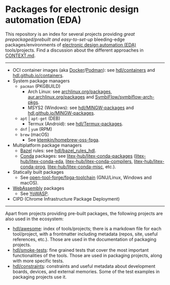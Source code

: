 # Packages for electronic design automation (EDA)

This repository is an index for several projects providing *great prepackaged/prebuilt and easy-to-set-up* bleeding-edge packages/environments of [electronic design automation (EDA)](https://en.wikipedia.org/wiki/Electronic_design_automation) tools/projects. Find a discussion about the different approaches in [CONTEXT.md](CONTEXT.md).

---

- OCI container images (aka [Docker](https://www.docker.com/)/[Podman](https://podman.io/)): see [hdl/containers](https://github.com/hdl/containers) and [hdl.github.io/containers](https://hdl.github.io/containers).
- System package managers
  - `pacman` (PKGBUILD)
    - Arch Linux: see [archlinux.org/packages](https://archlinux.org/packages/), [aur.archlinux.org/packages](https://aur.archlinux.org/packages) and [SymbiFlow/symbiflow-arch-pkgs](https://github.com/SymbiFlow/symbiflow-arch-pkgs).
    - MSYS2 (Windows): see [hdl/MINGW-packages](https://github.com/hdl/MINGW-packages) and [hdl.github.io/MINGW-packages](https://hdl.github.io/MINGW-packages).
  - `apt` | `apt-get` (DEB)
    - Termux (Android): see [hdl/Termux-packages](https://github.com/hdl/Termux-packages).
  - `dnf` | `yum` (RPM)
  - `brew` (macOS)
    - See [ktemkin/homebrew-oss-fpga](https://github.com/ktemkin/homebrew-oss-fpga).
- Multiplatform package managers
  - [Bazel](https://bazel.build/) rules: see [hdl/bazel_rules_hdl](https://github.com/hdl/bazel_rules_hdl).
  - [Conda](https://conda.io) packages: see [litex-hub/litex-conda-packages](https://github.com/litex-hub/litex-conda-packages) ([litex-hub/litex-conda-eda](https://github.com/litex-hub/litex-conda-eda), [litex-hub/litex-conda-compilers](https://github.com/litex-hub/litex-conda-compilers), [litex-hub/litex-conda-prog](https://github.com/litex-hub/litex-conda-prog), [litex-hub/litex-conda-misc](https://github.com/litex-hub/litex-conda-misc), etc.).
- Statically built packages
  - See [open-tool-forge/fpga-toolchain](https://github.com/open-tool-forge/fpga-toolchain) (GNU/Linux, Windows and macOS).
- [WebAssembly](https://webassembly.org/) packages
  - See [YoWASP](http://yowasp.org/).
- CIPD (Chrome Infrastructure Package Deployment)

---

Apart from projects providing pre-built packages, the following projects are also used in the ecosystem:

- [hdl/awesome](https://github.com/hdl/awesome): index of tools/projects; there is a markdown file for each tool/project, with a frontmatter including metadata (repos, site, useful references, etc.). Those are used in the documentation of packaging projects.
- [hdl/smoke-tests](https://github.com/hdl/smoke-tests): fine grained tests that cover the most important functionalities of the tools. Those are used in packaging projects, along with more specific tests.
- [hdl/constraints](https://github.com/hdl/constraints): constraints and useful metadata about development boards, devices, and external memories. Some of the test examples in packaging projects use it.
